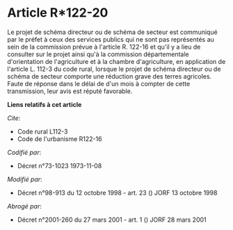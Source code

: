 # Article R*122-20

Le projet de schéma directeur ou de schéma de secteur est communiqué par le préfet à ceux des services publics qui ne sont
pas représentés au sein de la commission prévue à l'article R. 122-16 et qu'il y a lieu de consulter sur le projet ainsi qu'à
la commission départementale d'orientation de l'agriculture et à la chambre d'agriculture, en application de l'article L.
112-3 du code rural, lorsque le projet de schéma directeur ou de schéma de secteur comporte une réduction grave des terres
agricoles. Faute de réponse dans le délai de d'un mois à compter de cette transmission, leur avis est réputé favorable.

**Liens relatifs à cet article**

_Cite_:

  - Code rural L112-3
  - Code de l'urbanisme R122-16

_Codifié par_:

  - Décret n°73-1023 1973-11-08

_Modifié par_:

  - Décret n°98-913 du 12 octobre 1998 - art. 23 () JORF 13 octobre 1998

_Abrogé par_:

  - Décret n°2001-260 du 27 mars 2001 - art. 1 () JORF 28 mars 2001
